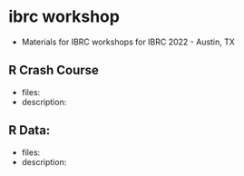 
# ibrc workshop
 - Materials for IBRC workshops for IBRC 2022 - Austin, TX
 
 ## R Crash Course
 - files:
 - description:
 
 ## R Data:
 - files:
 - description:
